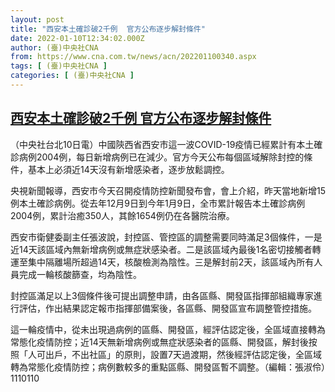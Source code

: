 ```yaml
---
layout: post
title: "西安本土確診破2千例  官方公布逐步解封條件"
date: 2022-01-10T12:34:02.000Z
author: (臺)中央社CNA
from: https://www.cna.com.tw/news/acn/202201100340.aspx
tags: [ (臺)中央社CNA ]
categories: [ (臺)中央社CNA ]
---
```

<!--1641818042000-->
[西安本土確診破2千例  官方公布逐步解封條件](https://www.cna.com.tw/news/acn/202201100340.aspx)
------

<div>
<div></div><div><p>（中央社台北10日電）中國陝西省西安市這一波COVID-19疫情已經累計有本土確診病例2004例，每日新增病例已在減少。官方今天公布每個區域解除封控的條件，基本上必須近14天沒有新增感染者，逐步放鬆調控。</p><p>央視新聞報導，西安市今天召開疫情防控新聞發布會，會上介紹，昨天當地新增15例本土確診病例。從去年12月9日到今年1月9日，全市累計報告本土確診病例2004例，累計治癒350人，其餘1654例仍在各醫院治療。</p><p>西安市衛健委副主任張波說，封控區、管控區的調整需要同時滿足3個條件，一是近14天該區域內無新增病例或無症狀感染者。二是該區域內最後1名密切接觸者轉運至集中隔離場所超過14天，核酸檢測為陰性。三是解封前2天，該區域內所有人員完成一輪核酸篩查，均為陰性。</p><p>封控區滿足以上3個條件後可提出調整申請，由各區縣、開發區指揮部組織專家進行評估，作出結果認定報市指揮部備案後，各區縣、開發區宣布調整管控措施。</p><p>這一輪疫情中，從未出現過病例的區縣、開發區，經評估認定後，全區域直接轉為常態化疫情防控；近14天無新增病例或無症狀感染者的區縣、開發區，解封後按照「人可出戶，不出社區」的原則，設置7天過渡期，然後經評估認定後，全區域轉為常態化疫情防控；病例數較多的重點區縣、開發區暫不調整。（編輯：張淑伶）1110110</p></div>
</div>
